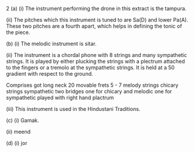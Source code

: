 2  (a) (i)
The instrument performing the drone in this extract is the tampura.

(ii)
The pitches which this instrument is tuned to are Sa(D) and lower Pa(A). These two pitches are a fourth apart, which helps in defining the tonic of the piece.

(b) (i)
The melodic instrument is sitar.

(ii)
The instrument is a chordal phone with 8 strings and many sympathetic strings. It is played by either plucking the strings with a plectrum attached to the fingers or a tremolo at the sympathetic strings. It is held at a 50 gradient with respect to the ground. 

Comprises got  long neck
20 movable frets
5 - 7 melody strings
chicary strings
sympathetic 
two bridges one for chicary and melodic
one for sympathetic
played with right hand
plactrum 



(iii) This instrument is used in the Hindustani Traditions.

(c) (i)
Gamak.

(ii)
meend

(d) (i)
jor
